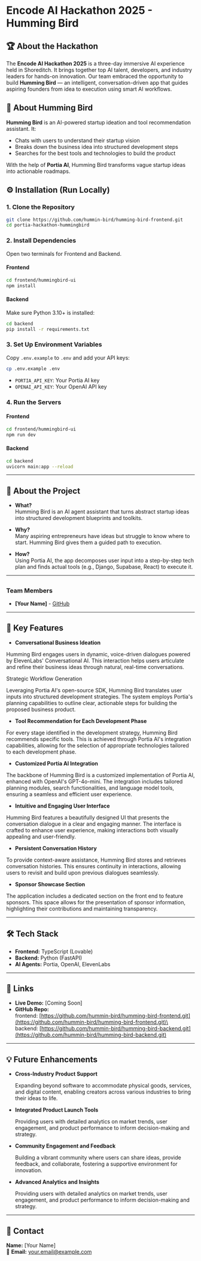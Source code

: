 # Encode AI Hackathon 2025 - Humming Bird

## 🏆 About the Hackathon

The **Encode AI Hackathon 2025** is a three-day immersive AI experience held in Shoreditch. It brings together top AI talent, developers, and industry leaders for hands-on innovation. Our team embraced the opportunity to build **Humming Bird** — an intelligent, conversation-driven app that guides aspiring founders from idea to execution using smart AI workflows.

## 🚀 About Humming Bird

**Humming Bird** is an AI-powered startup ideation and tool recommendation assistant. It:

- Chats with users to understand their startup vision
- Breaks down the business idea into structured development steps
- Searches for the best tools and technologies to build the product

With the help of **Portia AI**, Humming Bird transforms vague startup ideas into actionable roadmaps.

## ⚙️ Installation (Run Locally)

### 1. Clone the Repository

```bash
git clone https://github.com/hummin-bird/humming-bird-frontend.git
cd portia-hackathon-hummingbird
```

### 2. Install Dependencies

Open two terminals for Frontend and Backend.

#### Frontend

```bash
cd frontend/hummingbird-ui
npm install
```

#### Backend

Make sure Python 3.10+ is installed:

```bash
cd backend
pip install -r requirements.txt
```

### 3. Set Up Environment Variables

Copy `.env.example` to `.env` and add your API keys:

```bash
cp .env.example .env
```

- `PORTIA_API_KEY`: Your Portia AI key
- `OPENAI_API_KEY`: Your OpenAI API key

### 4. Run the Servers

#### Frontend

```bash
cd frontend/hummingbird-ui
npm run dev
```

#### Backend

```bash
cd backend
uvicorn main:app --reload
```

---

## 📁 About the Project

- **What?**\
  Humming Bird is an AI agent assistant that turns abstract startup ideas into structured development blueprints and toolkits.

- **Why?**\
  Many aspiring entrepreneurs have ideas but struggle to know where to start. Humming Bird gives them a guided path to execution.

- **How?**\
  Using Portia AI, the app decomposes user input into a step-by-step tech plan and finds actual tools (e.g., Django, Supabase, React) to execute it.

---

##

### Team Members

- **[Your Name]** - [GitHub](https://github.com/YOUR_USERNAME)

---

## 🎯 Key Features



- **Conversational Business Ideation**

Humming Bird engages users in dynamic, voice-driven dialogues powered by ElevenLabs' Conversational AI. This interaction helps users articulate and refine their business ideas through natural, real-time conversations.​

Strategic Workflow Generation

Leveraging Portia AI's open-source SDK, Humming Bird translates user inputs into structured development strategies. The system employs Portia's planning capabilities to outline clear, actionable steps for building the proposed business product.​

- **Tool Recommendation for Each Development Phase**

For every stage identified in the development strategy, Humming Bird recommends specific tools. This is achieved through Portia AI's integration capabilities, allowing for the selection of appropriate technologies tailored to each development phase.​

- **Customized Portia AI Integration**

The backbone of Humming Bird is a customized implementation of Portia AI, enhanced with OpenAI's GPT-4o-mini. The integration includes tailored planning modules, search functionalities, and language model tools, ensuring a seamless and efficient user experience.​

- **Intuitive and Engaging User Interface**

Humming Bird features a beautifully designed UI that presents the conversation dialogue in a clear and engaging manner. The interface is crafted to enhance user experience, making interactions both visually appealing and user-friendly.​

- **Persistent Conversation History**

To provide context-aware assistance, Humming Bird stores and retrieves conversation histories. This ensures continuity in interactions, allowing users to revisit and build upon previous dialogues seamlessly.​

- **Sponsor Showcase Section**

The application includes a dedicated section on the front end to feature sponsors. This space allows for the presentation of sponsor information, highlighting their contributions and maintaining transparency.​

---

## 🛠️ Tech Stack

- **Frontend:** TypeScript (Lovable)
- **Backend:** Python (FastAPI)
- **AI Agents:** Portia, OpenAI, ElevenLabs

---

## 🔗 Links

- **Live Demo:** [Coming Soon]
- **GitHub Repo:** \
  frontend: [https://github.com/hummin-bird/humming-bird-frontend.git](https://github.com/hummin-bird/humming-bird-frontend.git)\
  backend: [https://github.com/hummin-bird/humming-bird-backend.git](https://github.com/hummin-bird/humming-bird-backend.git)

---

## 💡 Future Enhancements

- **Cross-Industry Product Support**

  Expanding beyond software to accommodate physical goods, services, and digital content, enabling creators across various industries to bring their ideas to life.​
- **Integrated Product Launch Tools**

  Providing users with detailed analytics on market trends, user engagement, and product performance to inform decision-making and strategy.​
- **Community Engagement and Feedback**

  Building a vibrant community where users can share ideas, provide feedback, and collaborate, fostering a supportive environment for innovation.​
- **Advanced Analytics and Insights**

  Providing users with detailed analytics on market trends, user engagement, and product performance to inform decision-making and strategy.​

---

## 📧 Contact

**Name:** [Your Name]\
📩 **Email:** [your.email@example.com](mailto\:your.email@example.com)

